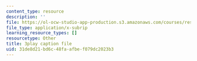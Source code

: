 ```yaml
---
content_type: resource
description: ''
file: https://ol-ocw-studio-app-production.s3.amazonaws.com/courses/res-18-006-calculus-revisited-single-variable-calculus-fall-2010/31de8d21bd6c48faafbef079dc2023b3_GqVQTRb-QoA.srt
file_type: application/x-subrip
learning_resource_types: []
resourcetype: Other
title: 3play caption file
uid: 31de8d21-bd6c-48fa-afbe-f079dc2023b3
---
```

